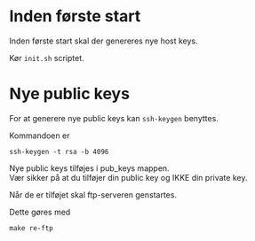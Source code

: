 # Inden første start

Inden første start skal der genereres nye host keys.

Kør `init.sh` scriptet.

# Nye public keys

For at generere nye public keys kan `ssh-keygen` benyttes.

Kommandoen er

```shell
ssh-keygen -t rsa -b 4096
```

Nye public keys tilføjes i pub_keys mappen.  
Vær sikker på at du tilføjer din public key og IKKE din private key.

Når de er tilføjet skal ftp-serveren genstartes.

Dette gøres med 

```shell
make re-ftp
```

